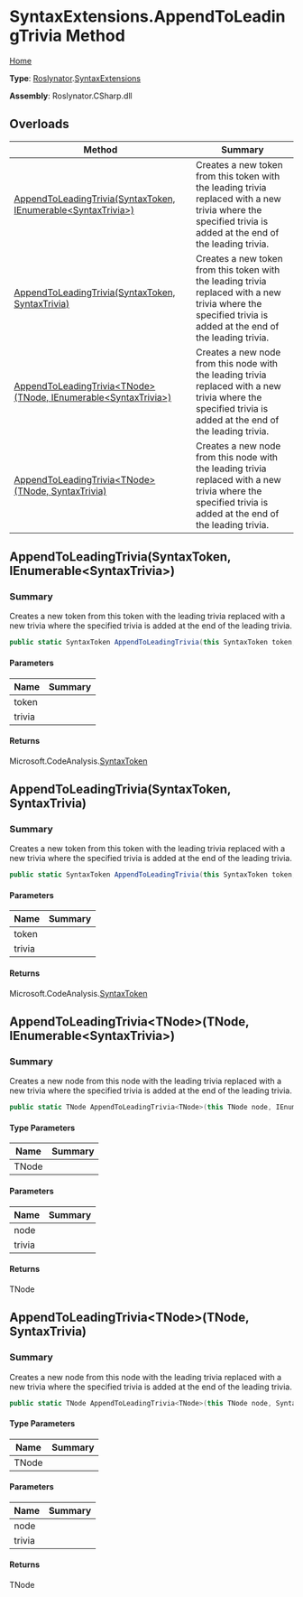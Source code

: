 # SyntaxExtensions\.AppendToLeadingTrivia Method

[Home](../../../README.md)

**Type**: [Roslynator](../../README.md)\.[SyntaxExtensions](../README.md)

**Assembly**: Roslynator\.CSharp\.dll

## Overloads

| Method | Summary |
| ------ | ------- |
| [AppendToLeadingTrivia(SyntaxToken, IEnumerable\<SyntaxTrivia>)](../AppendToLeadingTrivia/README.md#Roslynator_SyntaxExtensions_AppendToLeadingTrivia_Microsoft_CodeAnalysis_SyntaxToken_System_Collections_Generic_IEnumerable_Microsoft_CodeAnalysis_SyntaxTrivia__) | Creates a new token from this token with the leading trivia replaced with a new trivia where the specified trivia is added at the end of the leading trivia\. |
| [AppendToLeadingTrivia(SyntaxToken, SyntaxTrivia)](../AppendToLeadingTrivia/README.md#Roslynator_SyntaxExtensions_AppendToLeadingTrivia_Microsoft_CodeAnalysis_SyntaxToken_Microsoft_CodeAnalysis_SyntaxTrivia_) | Creates a new token from this token with the leading trivia replaced with a new trivia where the specified trivia is added at the end of the leading trivia\. |
| [AppendToLeadingTrivia\<TNode>(TNode, IEnumerable\<SyntaxTrivia>)](#Roslynator_SyntaxExtensions_AppendToLeadingTrivia__1___0_System_Collections_Generic_IEnumerable_Microsoft_CodeAnalysis_SyntaxTrivia__) | Creates a new node from this node with the leading trivia replaced with a new trivia where the specified trivia is added at the end of the leading trivia\. |
| [AppendToLeadingTrivia\<TNode>(TNode, SyntaxTrivia)](#Roslynator_SyntaxExtensions_AppendToLeadingTrivia__1___0_Microsoft_CodeAnalysis_SyntaxTrivia_) | Creates a new node from this node with the leading trivia replaced with a new trivia where the specified trivia is added at the end of the leading trivia\. |

## AppendToLeadingTrivia\(SyntaxToken, IEnumerable\<SyntaxTrivia>\)<a name="Roslynator_SyntaxExtensions_AppendToLeadingTrivia_Microsoft_CodeAnalysis_SyntaxToken_System_Collections_Generic_IEnumerable_Microsoft_CodeAnalysis_SyntaxTrivia__"></a>

### Summary

Creates a new token from this token with the leading trivia replaced with a new trivia where the specified trivia is added at the end of the leading trivia\.

```csharp
public static SyntaxToken AppendToLeadingTrivia(this SyntaxToken token, IEnumerable<SyntaxTrivia> trivia)
```

#### Parameters

| Name | Summary |
| ---- | ------- |
| token | |
| trivia | |

#### Returns

Microsoft\.CodeAnalysis\.[SyntaxToken](https://docs.microsoft.com/en-us/dotnet/api/microsoft.codeanalysis.syntaxtoken)

## AppendToLeadingTrivia\(SyntaxToken, SyntaxTrivia\)<a name="Roslynator_SyntaxExtensions_AppendToLeadingTrivia_Microsoft_CodeAnalysis_SyntaxToken_Microsoft_CodeAnalysis_SyntaxTrivia_"></a>

### Summary

Creates a new token from this token with the leading trivia replaced with a new trivia where the specified trivia is added at the end of the leading trivia\.

```csharp
public static SyntaxToken AppendToLeadingTrivia(this SyntaxToken token, SyntaxTrivia trivia)
```

#### Parameters

| Name | Summary |
| ---- | ------- |
| token | |
| trivia | |

#### Returns

Microsoft\.CodeAnalysis\.[SyntaxToken](https://docs.microsoft.com/en-us/dotnet/api/microsoft.codeanalysis.syntaxtoken)

## AppendToLeadingTrivia\<TNode>\(TNode, IEnumerable\<SyntaxTrivia>\)<a name="Roslynator_SyntaxExtensions_AppendToLeadingTrivia__1___0_System_Collections_Generic_IEnumerable_Microsoft_CodeAnalysis_SyntaxTrivia__"></a>

### Summary

Creates a new node from this node with the leading trivia replaced with a new trivia where the specified trivia is added at the end of the leading trivia\.

```csharp
public static TNode AppendToLeadingTrivia<TNode>(this TNode node, IEnumerable<SyntaxTrivia> trivia) where TNode : Microsoft.CodeAnalysis.SyntaxNode
```

#### Type Parameters

| Name | Summary |
| ---- | ------- |
| TNode | |

#### Parameters

| Name | Summary |
| ---- | ------- |
| node | |
| trivia | |

#### Returns

TNode

## AppendToLeadingTrivia\<TNode>\(TNode, SyntaxTrivia\)<a name="Roslynator_SyntaxExtensions_AppendToLeadingTrivia__1___0_Microsoft_CodeAnalysis_SyntaxTrivia_"></a>

### Summary

Creates a new node from this node with the leading trivia replaced with a new trivia where the specified trivia is added at the end of the leading trivia\.

```csharp
public static TNode AppendToLeadingTrivia<TNode>(this TNode node, SyntaxTrivia trivia) where TNode : Microsoft.CodeAnalysis.SyntaxNode
```

#### Type Parameters

| Name | Summary |
| ---- | ------- |
| TNode | |

#### Parameters

| Name | Summary |
| ---- | ------- |
| node | |
| trivia | |

#### Returns

TNode

